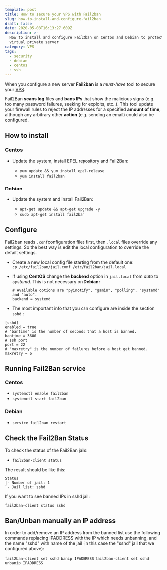 ```yaml
---
template: post
title: How to secure your VPS with Fail2ban
slug: how-to-install-and-configure-fail2ban
draft: false
date: 2020-05-08T16:13:27.609Z
description: >-
  How to install and configure Fail2ban on Centos and Debian to protect your
  virtual private server
category: VPS
tags:
  - security
  - debian
  - centos
  - ssh
---
```

When you configure a new server **Fail2ban** is a *must*-*have* tool to secure your [VPS](https://marcomelilli.com/category/vps/). 

Fail2Ban **scans log** files and **bans IPs** that show the malicious signs (e.g. too many password failures, seeking for exploits, etc..). This tool update your firewall rules to reject the IP addresses for a specified **amount of time**, although any arbitrary other **action** (e.g. sending an email) could also be configured.

## **How to install**

### Centos

* Update the system, install EPEL repository and Fail2Ban:

  * `yum update && yum install epel-release`
  * `yum install fail2ban`

### Debian

* Update the system and install Fail2Ban: 

  * `apt-get update && apt-get upgrade -y`
  * `sudo apt-get install fail2ban`

## Configure

Fail2ban reads `.conf`configuration files first, then `.local` files override any settings. So the best way is edit the local configuration to override the defailt settings.

* Create a new local config file starting from the default one:\
  `cp /etc/fail2ban/jail.conf /etc/fail2ban/jail.local`
* If using **CentOS** change the **backend** option in `jail.local` from *auto* to *systemd*. This is not necessary on **Debian:**

  ```editorconfig
  # Available options are "pyinotify", "gamin", "polling", "systemd" and "auto".
  backend = systemd
  ```
* The most important info that you can configure are inside the section `sshd` :

```editorconfig
[sshd] 
enabled = true
# "bantime" is the number of seconds that a host is banned.
bantime = 3600
# ssh port
port = 22
# "maxretry" is the number of failures before a host get banned.
maxretry = 6
```

## Running Fail2Ban service

### Centos

* `systemctl enable fail2ban`
* `systemctl start fail2ban`

### Debian

* `service fail2ban restart`

## Check the Fail2Ban Status

To check the status of the Fail2Ban jails:

* `fail2ban-client status`

The result should be like this:

```editorconfig
Status
|- Number of jail: 1
`- Jail list: sshd
```

If you want to see banned IPs in sshd jail:

`fail2ban-client status sshd`

## Ban/Unban manually an IP address

In order to add/remove an IP address from the banned list use the following commands replacing IPADDRESS with the IP which needs unbanning, and the name "sshd" with name of the jail (in this case the "sshd" jail that we configured above):

`fail2ban-client set sshd banip IPADDRESS` `fail2ban-client set sshd unbanip IPADDRESS`